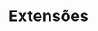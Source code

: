 ---
title: "Extensões"
lang: "Portuguese"
year: "2023"
link: "AXON4hgCSkI"
slides: ""
authors: ['Diogo Videira']
tags: []
layout: "workshop"
categories: ["workshops"]
---
